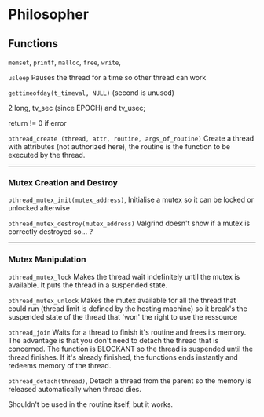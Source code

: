 # Philosopher #

## Functions ##

`memset`,
`printf`,
`malloc`,
`free`,
`write`,

`usleep`
Pauses the thread for a time so other thread can work



`gettimeofday(t_timeval, NULL)` (second is unused)

2 long, tv_sec (since EPOCH) and tv_usec;

return != 0 if error

`pthread_create (thread, attr, routine, args_of_routine)`
Create a thread with attributes (not authorized here), the routine is the function to be executed by the thread.



---

### Mutex Creation and Destroy ###

`pthread_mutex_init(mutex_address)`,
Initialise a mutex so it can be locked or unlocked afterwise

`pthread_mutex_destroy(mutex_address)`
Valgrind doesn't show if a mutex is correctly destroyed so... ?

---

### Mutex Manipulation ###

`pthread_mutex_lock`
Makes the thread wait indefinitely until the mutex is available. It puts the thread in a suspended state.

`pthread_mutex_unlock`
Makes the mutex available for all the thread that could run (thread limit is defined by the hosting machine) so it break's the suspended state of the thread that 'won' the right to use the ressource

`pthread_join`
Waits for a thread to finish it's routine and frees its memory.
The advantage is that you don't need to detach the thread that is concerned. The function is BLOCKANT so the thread is suspended until the thread finishes. If it's already finished, the functions ends instantly and redeems memory of the thread.

`pthread_detach(thread)`,
Detach a thread from the parent so the memory is released automatically when thread dies.

Shouldn't be used in the routine itself, but it works.
